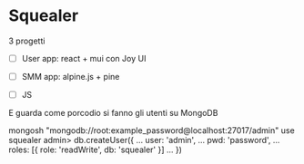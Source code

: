 # Squealer

3 progetti
 - [ ] User app: react + mui con Joy UI
 - [ ] SMM app: alpine.js + pine
 - [ ] JS



E guarda come porcodio si fanno gli utenti su MongoDB

mongosh "mongodb://root:example_password@localhost:27017/admin"
use squealer
admin> db.createUser({
...   user: 'admin',
...   pwd: 'password',
...   roles: [{ role: 'readWrite', db: 'squealer' }]
... })
